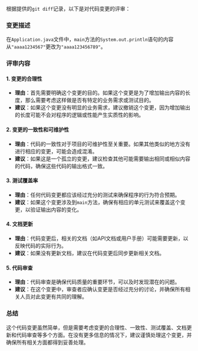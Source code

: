 根据提供的`git diff`记录，以下是对代码变更的评审：

### 变更描述
在`Application.java`文件中，`main`方法的`System.out.println`语句的内容从`"aaaa1234567"`更改为`"aaaa123456789"`。

### 评审内容

#### 1. 变更的合理性
- **理由**：首先需要明确这个变更的目的。如果这个变更是为了增加输出内容的长度，那么需要考虑这样做是否有特定的业务需求或测试目的。
- **建议**：如果这个变更没有明显的业务需求，建议撤销这个变更，因为增加输出的长度可能不会对程序的逻辑或性能产生实质性的影响。

#### 2. 变更的一致性和可维护性
- **理由**：代码的一致性对于项目的可维护性至关重要。如果其他类似的地方没有进行相应的变更，可能会造成混淆。
- **建议**：如果这是一个孤立的变更，建议检查其他可能需要输出相同或相似内容的代码，确保这些代码的输出格式一致。

#### 3. 测试覆盖率
- **理由**：任何代码变更都应该经过充分的测试来确保程序的行为符合预期。
- **建议**：如果这个变更涉及到`main`方法，确保有相应的单元测试来覆盖这个变更，以验证输出内容的变化。

#### 4. 文档更新
- **理由**：代码变更后，相关的文档（如API文档或用户手册）可能需要更新，以反映代码的实际行为。
- **建议**：如果没有更新文档，建议在代码变更后同步更新相关文档。

#### 5. 代码审查
- **理由**：代码审查是确保代码质量的重要环节，可以及时发现潜在的问题。
- **建议**：在这个变更中，审查者应确认变更是否经过充分的讨论，并确保所有相关人员对此变更有共同的理解。

### 总结
这个代码变更虽然简单，但是需要考虑变更的合理性、一致性、测试覆盖、文档更新和代码审查等多个方面。在没有更多信息的情况下，建议谨慎处理这个变更，并确保所有相关方面都得到妥善处理。